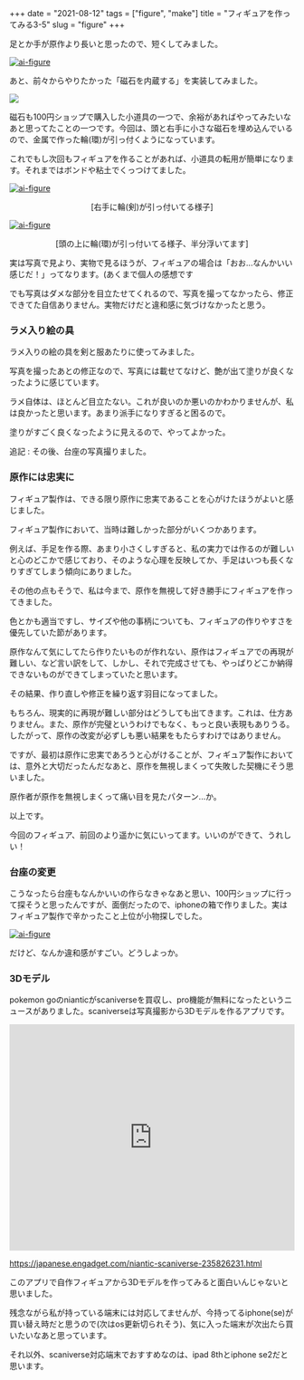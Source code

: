 +++
date = "2021-08-12"
tags = ["figure", "make"]
title = "フィギュアを作ってみる3-5"
slug = "figure"
+++

足とか手が原作より長いと思ったので、短くしてみました。

<a href="https://raw.githubusercontent.com/syui/img/master/other/figure_make_30.jpg"><img src="https://raw.githubusercontent.com/syui/img/master/other/figure_make_30.jpg" alt="ai-figure"/></a>

あと、前々からやりたかった「磁石を内蔵する」を実装してみました。

![](https://raw.githubusercontent.com/syui/img/master/other/figure_ref_03.png)

磁石も100円ショップで購入した小道具の一つで、余裕があればやってみたいなあと思ってたことの一つです。今回は、頭と右手に小さな磁石を埋め込んでいるので、金属で作った輪(環)が引っ付くようになっています。

これでもし次回もフィギュアを作ることがあれば、小道具の転用が簡単になります。それまではボンドや粘土でくっつけてました。

<a href="https://raw.githubusercontent.com/syui/img/master/other/figure_make_31.jpg"><img src="https://raw.githubusercontent.com/syui/img/master/other/figure_make_31.jpg" alt="ai-figure"/></a>
<p style="text-align:center">[右手に輪(剣)が引っ付いてる様子]</p>


<a href="https://raw.githubusercontent.com/syui/img/master/other/figure_make_32.jpg"><img src="https://raw.githubusercontent.com/syui/img/master/other/figure_make_32.jpg" alt="ai-figure"/></a>
<p style="text-align:center">[頭の上に輪(環)が引っ付いてる様子、半分浮いてます]</p>

実は写真で見より、実物で見るほうが、フィギュアの場合は「おお...なんかいい感じだ！」ってなります。(あくまで個人の感想です

でも写真はダメな部分を目立たせてくれるので、写真を撮ってなかったら、修正できてた自信ありません。実物だけだと違和感に気づけなかったと思う。

### ラメ入り絵の具

ラメ入りの絵の具を剣と服あたりに使ってみました。

写真を撮ったあとの修正なので、写真には載せてなけど、艶が出て塗りが良くなったように感じています。

ラメ自体は、ほとんど目立たない。これが良いのか悪いのかわかりませんが、私は良かったと思います。あまり派手になりすぎると困るので。

塗りがすごく良くなったように見えるので、やってよかった。

追記 : その後、台座の写真撮りました。

### 原作には忠実に

フィギュア製作は、できる限り原作に忠実であることを心がけたほうがよいと感じました。

フィギュア製作において、当時は難しかった部分がいくつかあります。

例えば、手足を作る際、あまり小さくしすぎると、私の実力では作るのが難しいと心のどこかで感じており、そのような心理を反映してか、手足はいつも長くなりすぎてしまう傾向にありました。

その他の点もそうで、私は今まで、原作を無視して好き勝手にフィギュアを作ってきました。

色とかも適当ですし、サイズや他の事柄についても、フィギュアの作りやすさを優先していた節があります。

原作なんて気にしてたら作りたいものが作れない、原作はフィギュアでの再現が難しい、など言い訳をして、しかし、それで完成させても、やっぱりどこか納得できないものができてしまっていたと思います。

その結果、作り直しや修正を繰り返す羽目になってました。

もちろん、現実的に再現が難しい部分はどうしても出てきます。これは、仕方ありません。また、原作が完璧というわけでもなく、もっと良い表現もありうる。したがって、原作の改変が必ずしも悪い結果をもたらすわけではありません。

ですが、最初は原作に忠実であろうと心がけることが、フィギュア製作においては、意外と大切だったんだなあと、原作を無視しまくって失敗した契機にそう思いました。

原作者が原作を無視しまくって痛い目を見たパターン...か。

以上です。

今回のフィギュア、前回のより遥かに気にいってます。いいのができて、うれしい！

### 台座の変更

こうなったら台座もなんかいいの作らなきゃなあと思い、100円ショップに行って探そうと思ったんですが、面倒だったので、iphoneの箱で作りました。実はフィギュア製作で辛かったこと上位が小物探しでした。

<a href="https://raw.githubusercontent.com/syui/img/master/other/figure_make_33.jpg"><img src="https://raw.githubusercontent.com/syui/img/master/other/figure_make_33.jpg" alt="ai-figure"/></a>

だけど、なんか違和感がすごい。どうしよっか。

### 3Dモデル

pokemon goのnianticがscaniverseを買収し、pro機能が無料になったというニュースがありました。scaniverseは写真撮影から3Dモデルを作るアプリです。

<iframe width="100%" height="400" src="https://www.youtube.com/embed/qarYpjeQOcU" frameborder="0" allow="autoplay; encrypted-media" allowfullscreen></iframe>

https://japanese.engadget.com/niantic-scaniverse-235826231.html

このアプリで自作フィギュアから3Dモデルを作ってみると面白いんじゃないと思いました。

残念ながら私が持っている端末には対応してませんが、今持ってるiphone(se)が買い替え時だと思うので(次はos更新切られそう)、気に入った端末が次出たら買いたいなあと思っています。

それ以外、scaniverse対応端末でおすすめなのは、ipad 8thとiphone se2だと思います。

